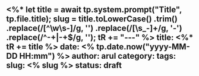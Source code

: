 <%*
  let title = await tp.system.prompt("Title", tp.file.title);
  slug = title.toLowerCase()
    .trim()
    .replace(/[^\w\s-]/g, '')
    .replace(/[\s_-]+/g, '-')
    .replace(/^-+|-+$/g, '');
  tR += "---"
%>
title: <%* tR += title %>
date: <% tp.date.now("yyyy-MM-DD HH:mm") %>
author: arul
category:
tags:
slug: <% slug %>
status: draft
---
